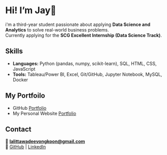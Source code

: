 # Hi! I’m **Jay**👋
i'm a third-year student passionate about applying **Data Science and Analytics**
to solve real-world business problems.  
Currently applying for the **SCG Excellent Internship (Data Science Track)**.



## Skills
- **Languages:** Python (pandas, numpy, scikit-learn), SQL, HTML, CSS, JavaScript
- **Tools:** Tableau/Power BI, Excel, Git/GitHub, Jupyter Notebook, MySQL, Docker


## My Portfoilo
- GitHub [Portfolio](https://github.com/miyomui/data-science-portfolio)
- My Personal Website [Portfolio](https://miyomui.github.io/)




## Contact
📧 **lalittawadeevongkoon@gmail.com**  
🔗 [GitHub](https://github.com/miyomui) | [LinkedIn](https://www.linkedin.com/in/miyomui/)
